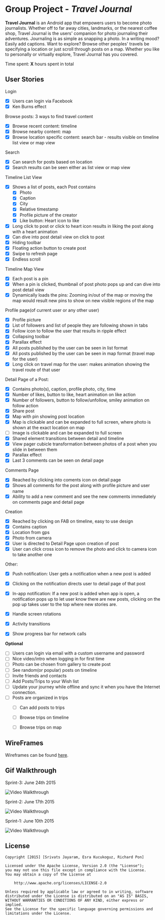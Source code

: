 # Group Project - *Travel Journal*

**Travel Journal** is an Android app that empowers users to become photo journalists. Whether off to far away cities, landmarks, or the nearest coffee shop, Travel Journal is the users' companion for photo journaling their adventures. Journaling is as simple as snapping a photo. In a writing mood? Easily add captions. Want to explore? Browse other peoples' travels be specifying a location or just scroll through posts on a map. Whether you like to personally or virtually explore, Travel Journal has you covered.

Time spent: **X** hours spent in total

## User Stories

Login
* [x] Users can login via Facebook
* [x] Ken Burns effect

Browse posts: 3 ways to find travel content
* [x] Browse recent content: timeline
* [x] Browse nearby content: map
* [x] Browse location specific content: search bar - results visible on timeline list view or map view

Search
* [x] Can search for posts based on location
* [x] Search results can be seen either as list view or map view

Timeline List View
* [x] Shows a list of posts, each Post contains 
  * [x] Photo
  * [x] Caption
  * [x] City
  * [x] Relative timestamp
  * [x] Profile picture of the creator
  * [x] Like button: Heart icon to like
* [x] Long click to post or click to heart icon results in liking the post along with a heart animation
* [x] Can dive into post detail view on click to post
* [x] Hiding toolbar
* [x] Floating action button to create post
* [x] Swipe to refresh page
* [x] Endless scroll

Timeline Map View
* [x] Each post is a pin
* [x] When a pin is clicked, thumbnail of post photo pops up and can dive into post detail view
* [x] Dynamically loads the pins: Zooming in/out of the map or moving the map would result new pins to show on new visible regions of the map 

Profile page(of current user or any other user)
* [x] Profile picture
* [x] List of followers and list of people they are following shown in tabs 
* [x] Follow icon to follow the user that results in ripple effect
* [x] Collapsing toolbar
* [x] Parallax effect
* [x] All posts published by the user can be seen in list format
* [x] All posts published by the user can be seen in map format (travel map for the user)
* [x] Long click on travel map for the user: makes animation showing the travel route of that user

Detail Page of a Post:
* [x] Contains photo(s), caption, profile photo, city, time
* [x] Number of likes, button to like, heart animation on like action
* [x] Number of followers, button to follow/unfollow, smiley animation on follow action 
* [x] Share post
* [x] Map with pin showing post location
* [x] Map is clickable and can be expanded to full screen, where photo is shown at the exact location on map
* [ ] Image is clickable and can be expanded to full screen
* [x] Shared element transitions between detail and timeline
* [x] View pager cubicle transformation between photos of a post when you slide in between them
* [x] Parallax effect
* [x] Last 3 comments can be seen on detail page

Comments Page
* [x] Reached by clicking into coments icon on detail page
* [x] Shows all comments for the post along with profile picture and user name
* [x] Ability to add a new comment and see the new comments immediately on comments page and detail page

Creation
* [x] Reached by clicking on FAB on timeline, easy to use design
* [x] Contains caption
* [x] Location from gps
* [x] Photo from camera
* [x] User is directed to Detail Page upon creation of post
* [x] User can click cross icon to remove the photo and click to camera icon to take another one

Other:
* [x] Push notification: User gets a notification when a new post is added
* [x] Clicking on the notification directs user to detail page of that post
* [x] In-app notification: If a new post is added when app is open, a notification pops up to let user know there are new posts, clicking on the pop up takes user to the top where new stories are.
* [x] Handle screen rotations
* [x] Activity transitions
* [x] Show progress bar for network calls


**Optional**
* [ ] Users can login via email with a custom username and password
* [ ] Nice video/intro when logging in for first time  
* [ ] Photo can be chosen from gallery to create post 
* [ ] See random(or popular) posts on timeline
* [ ] Invite friends and contacts
* [ ] Add Posts/Trips to your Wish list
* [ ] Update your journey while offline and sync it when you have the Internet connection.
* [ ] Posts are organized in trips
  * [ ] Can add posts to trips
  * [ ] Browse trips on timeline
  * [ ] Browse trips on map



## WireFrames

Wireframes can be found [here](https://github.com/TeamTravelJournal/AndroidTravelJournalApp/blob/master/wireframesTravelJournal.pdf).

## Gif Walkthrough

Sprint-3: June 24th 2015

<img src='https://github.com/TeamTravelJournal/AndroidTravelJournalApp/blob/master/group_project_sprint_3.gif' title='Sprint 3 Walkthrough' width='' alt='Video Walkthrough' />

Sprint-2: June 17th 2015

<img src='https://github.com/TeamTravelJournal/AndroidTravelJournalApp/blob/master/group_project_sprint_2.gif' title='Sprint 2 Walkthrough' width='' alt='Video Walkthrough' />

Sprint-1: June 10th 2015

<img src='https://github.com/TeamTravelJournal/AndroidTravelJournalApp/blob/master/group_project_sprint_1.gif' title='Sprint 1 Walkthrough' width='' alt='Video Walkthrough' />

## License

    Copyright [2015] [Srivats Jayaram, Esra Kucukoguz, Richard Pon]

    Licensed under the Apache License, Version 2.0 (the "License");
    you may not use this file except in compliance with the License.
    You may obtain a copy of the License at

        http://www.apache.org/licenses/LICENSE-2.0

    Unless required by applicable law or agreed to in writing, software
    distributed under the License is distributed on an "AS IS" BASIS,
    WITHOUT WARRANTIES OR CONDITIONS OF ANY KIND, either express or implied.
    See the License for the specific language governing permissions and
    limitations under the License.

